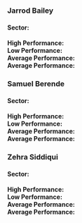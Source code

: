 ### Jarrod Bailey
#### Sector: 
**High Performance:**  
**Low Performance:**  
**Average Performance:**  
**Average Performance:**  

### Samuel Berende
#### Sector: 
**High Performance:**  
**Low Performance:**  
**Average Performance:**  
**Average Performance:**  

### Zehra Siddiqui
#### Sector: 
**High Performance:**  
**Low Performance:**  
**Average Performance:**  
**Average Performance:**  
